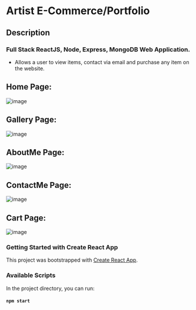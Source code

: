 # Artist E-Commerce/Portfolio

## Description

### Full Stack ReactJS, Node, Express, MongoDB Web Application.

* Allows a user to view items, contact via email and purchase any item on the website.

## Home Page:

![image](https://user-images.githubusercontent.com/69410816/108013378-90089500-6fd9-11eb-9ac5-2d487ceffa1b.png)

## Gallery Page:

![image](https://user-images.githubusercontent.com/69410816/108013538-e970c400-6fd9-11eb-80dc-5087aa56bcdf.png)

## AboutMe Page:

![image](https://user-images.githubusercontent.com/69410816/108455620-921e5e00-723c-11eb-8d2d-3b2e797d46af.png)

## ContactMe Page:

![image](https://user-images.githubusercontent.com/69410816/108013594-01e0de80-6fda-11eb-8d7f-93274f442715.png)

## Cart Page:

![image](https://user-images.githubusercontent.com/69410816/108013723-42405c80-6fda-11eb-8080-7378f0abedee.png)


### Getting Started with Create React App

This project was bootstrapped with [Create React App](https://github.com/facebook/create-react-app).

### Available Scripts

In the project directory, you can run:

#### `npm start`

